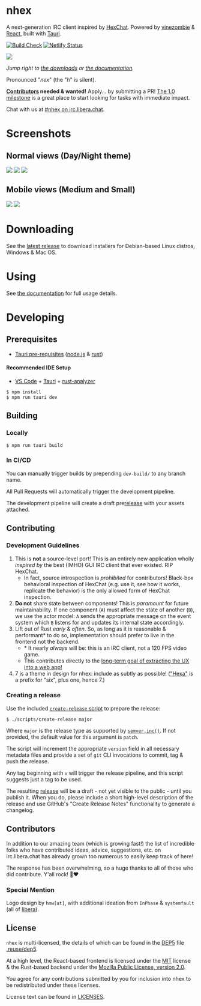 # nhex
A next-generation IRC client inspired by [HexChat](https://hexchat.github.io/). Powered by [vinezombie](https://crates.io/crates/vinezombie) & [React](https://react.dev/), built with [Tauri](https://tauri.app/).

[![Build Check](https://github.com/nhexirc/nhex/actions/workflows/build_check.yml/badge.svg)](https://github.com/nhexirc/nhex/actions/workflows/build_check.yml) [![Netlify Status](https://api.netlify.com/api/v1/badges/aca73784-8f91-4be8-8bf0-391e0c93b13d/deploy-status)](https://app.netlify.com/sites/nhex/deploys)

![](./packages/client/public/screenshots/nh_conn.png)

_Jump right to [the downloads](https://github.com/nhexirc/nhex/releases/latest) or [the documentation](https://nhexirc.com/docs)._

Pronounced "_nex_" (the "_h_" is silent).

**[Contributors](#contributing) needed & wanted!** Apply... by submitting a PR! [The 1.0 milestone](https://github.com/nhexirc/client/milestone/1) is a great place to start looking for tasks with immediate impact.

Chat with us at [#nhex on irc.libera.chat](https://web.libera.chat/?channel=#nhex).
# Screenshots

## Normal views (Day/Night theme)
![](./packages/client/public/screenshots/nh_irc.png)
![](./packages/client/public/screenshots/nh_server.png)
![](./packages/client/public/screenshots/nh_conn_alt.png)

## Mobile views (Medium and Small)
![](./packages/client/public/screenshots/nh_mobile_med.png)
![](./packages/client/public/screenshots/nh_mobile_small.png)

# Downloading

See the [latest release](https://github.com/nhexirc/nhex/releases/latest) to download installers for Debian-based Linux distros, Windows & Mac OS.

# Using

See [the documentation](https:///nhexirc.com/docs) for full usage details.

# Developing

## Prerequisites

* [Tauri pre-requisites](https://tauri.app/v1/guides/getting-started/prerequisites/) ([node.js](https://nodejs.org/en/download) & [rust](https://www.rust-lang.org/tools/install))

#### Recommended IDE Setup

- [VS Code](https://code.visualstudio.com/) + [Tauri](https://marketplace.visualstudio.com/items?itemName=tauri-apps.tauri-vscode) + [rust-analyzer](https://marketplace.visualstudio.com/items?itemName=rust-lang.rust-analyzer)

```shell
$ npm install
$ npm run tauri dev
```

## Building

### Locally

```shell
$ npm run tauri build
```

### In CI/CD

You can manually trigger builds by prepending `dev-build/` to any branch name.

All Pull Requests will automatically trigger the development pipeline.

The development pipeline will create a draft pre[release](https://github.com/nhexirc/nhex/releases) with your assets attached.

## Contributing

### Development Guidelines

1. This is **not** a source-level port! This is an entirely new application wholly _inspired by_ the best (IMHO) GUI IRC client that ever existed. RIP HexChat.
   * In fact, source introspection is *prohibited* for contributors! Black-box behavioral inspection of HexChat (e.g. use it, see how it works, replicate the behavior) is the only allowed form of HexChat inspection.
1. **Do not** share state between components! This is *paramount* for future maintainability. If one component (`A`) must affect the state of another (`B`), we use the actor model: `A` sends the appropriate message on the event system which `B` listens for and updates its internal state accordingly.
1. Lift out of Rust _early_ & _often_. So, as long as it is reasonable & performant* to do so, implementation should prefer to live in the frontend not the backend.
    * \* It nearly _always_ will be: this is an IRC client, not a 120 FPS video game.
    * This contributes directly to the [long-term goal of extracting the UX into a web app!](https://github.com/nhexirc/client/issues/17)
1. 7 is a theme in design for nhex: include as subtly as possible! (["Hexa"](https://en.wikipedia.org/wiki/Numeral_prefix#Table_of_number_prefixes_in_English) is a prefix for "six", plus one, hence 7.)

### Creating a release

Use the included [`create-release` script](/packages/client/scripts/create-release) to prepare the release:

```shell
$ ./scripts/create-release major
```

Where `major` is the release type as supported by [`semver.inc()`](https://www.npmjs.com/packages/semver). If not provided, the default value for this argument is `patch`.

The script will increment the appropriate `version` field in all necessary metadata files and provide a set of `git` CLI invocations to commit, tag & push the release.

Any tag beginning with `v` will trigger the release pipeline, and this script suggests just a tag to be used.

The resulting [release](https://github.com/nhexirc/nhex/releases) will be a draft - not yet visible to the public - until you publish it. When you do, please include a short high-level description of the release and use GitHub's "Create Release Notes" functionality to generate a changelog.

## Contributors

In addition to our amazing team (which is growing fast!) the list of incredible folks who have contributed ideas, advice, suggestions, etc. on irc.libera.chat has already grown too numerous to easily keep track of here!

The response has been overwhelming, so a huge thanks to all of those who did contribute. Y'all rock! 🤘❤️

### Special Mention

Logo design by `hmw[at]`, with additional ideation from `InPhase` & `systemfault` (all of [libera](https://libera.chat/)).

## License

`nhex` is multi-licensed, the details of which can be found in the [DEP5](https://reuse.software/spec/#dep5) file [.reuse/dep5](./packages/client/.reuse/dep5).

At a high level, the React-based frontend is licensed under the [MIT]([./packages/client/LICENSES/MIT.txt) license & the Rust-based backend under the [Mozilla Public License, version 2.0](./packages/client/LICENSES/MPL-2.0.txt).

You agree for any contributions submitted by you for inclusion into nhex to be redistributed under these licenses.

License text can be found in [LICENSES](./packages/client/LICENSES/).
